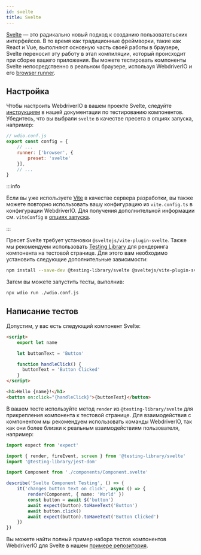 ```yaml
---
id: svelte
title: Svelte
---
```


[Svelte](https://svelte.dev/) — это радикально новый подход к созданию пользовательских интерфейсов. В то время как традиционные фреймворки, такие как React и Vue, выполняют основную часть своей работы в браузере, Svelte переносит эту работу в этап компиляции, который происходит при сборке вашего приложения. Вы можете тестировать компоненты Svelte непосредственно в реальном браузере, используя WebdriverIO и его [browser runner](/docs/runner#browser-runner).

## Настройка

Чтобы настроить WebdriverIO в вашем проекте Svelte, следуйте [инструкциям](/docs/component-testing#set-up) в нашей документации по тестированию компонентов. Убедитесь, что вы выбрали `svelte` в качестве пресета в опциях запуска, например:

```js
// wdio.conf.js
export const config = {
    // ...
    runner: ['browser', {
        preset: 'svelte'
    }],
    // ...
}
```

:::info

Если вы уже используете [Vite](https://vitejs.dev/) в качестве сервера разработки, вы также можете повторно использовать вашу конфигурацию из `vite.config.ts` в конфигурации WebdriverIO. Для получения дополнительной информации см. `viteConfig` в [опциях запуска](/docs/runner#runner-options).

:::

Пресет Svelte требует установки `@sveltejs/vite-plugin-svelte`. Также мы рекомендуем использовать [Testing Library](https://testing-library.com/) для рендеринга компонента на тестовой странице. Для этого вам необходимо установить следующие дополнительные зависимости:

```sh npm2yarn
npm install --save-dev @testing-library/svelte @sveltejs/vite-plugin-svelte
```

Затем вы можете запустить тесты, выполнив:

```sh
npx wdio run ./wdio.conf.js
```

## Написание тестов

Допустим, у вас есть следующий компонент Svelte:

```html title="./components/Component.svelte"
<script>
    export let name

    let buttonText = 'Button'

    function handleClick() {
      buttonText = 'Button Clicked'
    }
</script>

<h1>Hello {name}!</h1>
<button on:click="{handleClick}">{buttonText}</button>
```

В вашем тесте используйте метод `render` из `@testing-library/svelte` для прикрепления компонента к тестовой странице. Для взаимодействия с компонентом мы рекомендуем использовать команды WebdriverIO, так как они более близки к реальным взаимодействиям пользователя, например:

```ts title="svelte.test.js"
import expect from 'expect'

import { render, fireEvent, screen } from '@testing-library/svelte'
import '@testing-library/jest-dom'

import Component from './components/Component.svelte'

describe('Svelte Component Testing', () => {
    it('changes button text on click', async () => {
        render(Component, { name: 'World' })
        const button = await $('button')
        await expect(button).toHaveText('Button')
        await button.click()
        await expect(button).toHaveText('Button Clicked')
    })
})
```

Вы можете найти полный пример набора тестов компонентов WebdriverIO для Svelte в нашем [примере репозитория](https://github.com/webdriverio/component-testing-examples/tree/main/svelte-typescript-vite).